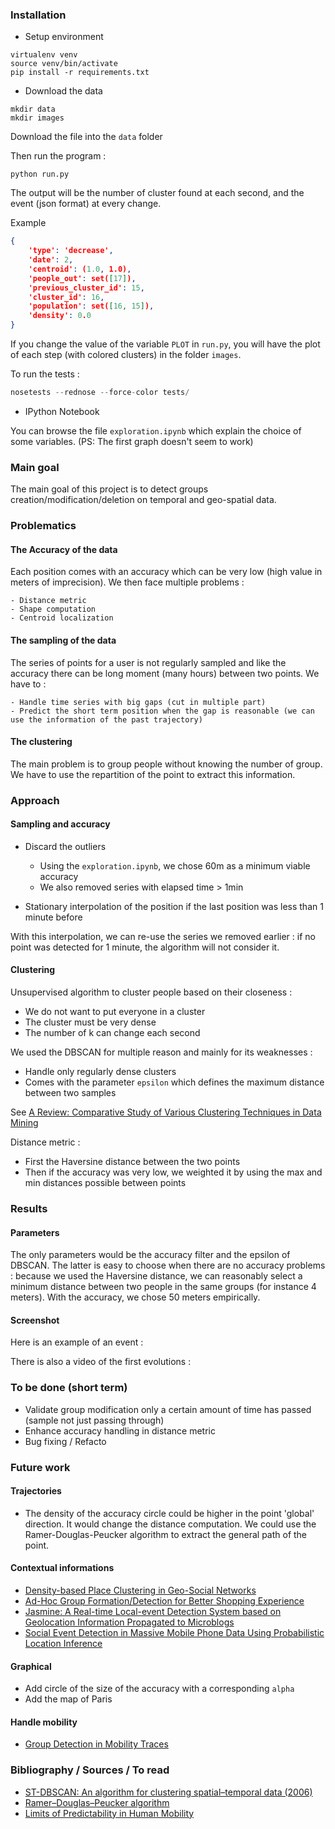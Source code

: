 ### Installation

- Setup environment

```
virtualenv venv
source venv/bin/activate
pip install -r requirements.txt
```

- Download the data

```
mkdir data
mkdir images
```

Download the file into the `data` folder

Then run the program :

```
python run.py
```

The output will be the number of cluster found at each second, and the event (json format) at every change.

Example

```json
{
    'type': 'decrease',
    'date': 2,
    'centroid': (1.0, 1.0),
    'people_out': set([17]),
    'previous_cluster_id': 15,
    'cluster_id': 16,
    'population': set([16, 15]),
    'density': 0.0
}
```

If you change the value of the variable `PLOT` in `run.py`, you will have the plot of each step (with colored clusters) in the folder `images`.

To run the tests :

```python
nosetests --rednose --force-color tests/
```


- IPython Notebook

You can browse the file `exploration.ipynb` which explain the choice of some variables. (PS: The first graph doesn't seem to work)

### Main goal

The main goal of this project is to detect groups creation/modification/deletion on temporal and geo-spatial data.

### Problematics

#### The Accuracy of the data

Each position comes with an accuracy which can be very low (high value in meters of imprecision). We then face multiple problems :

    - Distance metric
    - Shape computation
    - Centroid localization

#### The sampling of the data

The series of points for a user is not regularly sampled and like the accuracy there can be long moment (many hours) between two points. We have to :

    - Handle time series with big gaps (cut in multiple part)
    - Predict the short term position when the gap is reasonable (we can use the information of the past trajectory)

#### The clustering

The main problem is to group people without knowing the number of group. We have to use the repartition of the point to extract this information.

### Approach

#### Sampling and accuracy

 - Discard the outliers
   - Using the `exploration.ipynb`, we chose 60m as a minimum viable accuracy
   - We also removed series with elapsed time > 1min

 - Stationary interpolation of the position if the last position was less than 1 minute before

With this interpolation, we can re-use the series we removed earlier : if no point was detected for 1 minute, the algorithm will not consider it.

#### Clustering

Unsupervised algorithm to cluster people based on their closeness :

 - We do not want to put everyone in a cluster
 - The cluster must be very dense
 - The number of k can change each second

We used the DBSCAN for multiple reason and mainly for its weaknesses :
 - Handle only regularly dense clusters
 - Comes with the parameter `epsilon` which defines the maximum distance between two samples

See [A Review: Comparative Study of Various Clustering Techniques in Data Mining](https://pdfs.semanticscholar.org/337b/a3775d45858243889d9f638567b849e446d5.pdf)

Distance metric :

  - First the Haversine distance between the two points
  - Then if the accuracy was very low, we weighted it by using the max and min distances possible between points

### Results

#### Parameters

The only parameters would be the accuracy filter and the epsilon of DBSCAN. The latter is easy to choose when there are no accuracy problems : because we used the Haversine distance, we can reasonably select a minimum distance between two people in the same groups (for instance 4 meters). With the accuracy, we chose 50 meters empirically.

#### Screenshot

Here is an example of an event :

There is also a video of the first evolutions :

### To be done (short term)

 - Validate group modification only a certain amount of time has passed (sample not just passing through)
 - Enhance accuracy handling in distance metric
 - Bug fixing / Refacto

### Future work

#### Trajectories

 - The density of the accuracy circle could be higher in the point 'global' direction. It would change the distance computation. We could use the Ramer-Douglas-Peucker algorithm to extract the general path of the point.

#### Contextual informations

 - [Density-based Place Clustering in Geo-Social Networks](http://i.cs.hku.hk/~nikos/sigmod14.pdf)
 - [Ad-Hoc Group Formation/Detection for Better Shopping Experience](http://www.ijeit.com/vol%202/Issue%205/IJEIT1412201211_04.pdf)
 - [Jasmine: A Real-time Local-event Detection System based on Geolocation Information Propagated to Microblogs](https://pdfs.semanticscholar.org/ecc1/3be3e07f8f1c74c5212d576374abbb355f38.pdf)
 - [Social Event Detection in Massive Mobile Phone Data Using Probabilistic Location Inference](https://hal.inria.fr/file/index/docid/627122/filename/socialcom_2011.pdf)

#### Graphical

 - Add circle of the size of the accuracy with a corresponding `alpha`
 - Add the map of Paris

#### Handle mobility

 - [Group Detection in Mobility Traces](https://pdfs.semanticscholar.org/0b1d/d3f9411b595f5f75e365b175479866ed93bc.pdf)

### Bibliography / Sources / To read

 - [ST-DBSCAN: An algorithm for clustering spatial–temporal data (2006)](http://kt.ijs.si/markodebeljak/Lectures/Seminar_MPS/2012_on/Seminars_2015_16/Matej%20Senozetnik/Matej%20Senozetnik%20references/Birant,%20ST-DBSCAN%20An%20algorithm%20for%20clustering.pdf)
 - [Ramer–Douglas–Peucker algorithm](https://github.com/sebleier/RDP)
 - [Limits of Predictability in Human Mobility](https://zehui.yolasite.com/resources/Limits%20of%20Predictability%20in%20Human%20Mobility.pdf)